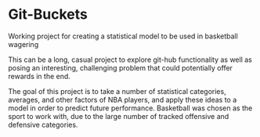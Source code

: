 # Git-Buckets
Working project for creating a statistical model to be used in basketball wagering

This can be a long, casual project to explore git-hub functionality as well as posing an interesting, challenging problem that could potentially offer rewards in the end.

The goal of this project is to take a number of statistical categories, averages, and other factors of NBA players, and apply these ideas to a model in order to predict future performance. Basketball was chosen as the sport to work with, due to the large number of tracked offensive and defensive categories.

